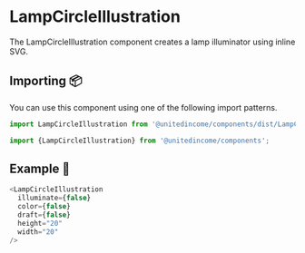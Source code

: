 # LampCircleIllustration

The LampCircleIllustration component creates a lamp illuminator using inline SVG.

## Importing 📦

You can use this component using one of the following import patterns.

```javascript
import LampCircleIllustration from '@unitedincome/components/dist/LampCircleIllustration';
```

```javascript
import {LampCircleIllustration} from '@unitedincome/components';
```

## Example 🚀

```javascript
<LampCircleIllustration
  illuminate={false}
  color={false}
  draft={false}
  height="20"
  width="20"
/>
```
